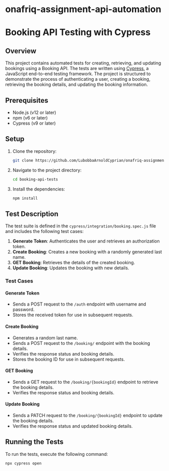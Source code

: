 # onafriq-assignment-api-automation

# Booking API Testing with Cypress

## Overview

This project contains automated tests for creating, retrieving, and updating bookings using a Booking API. The tests are written using [Cypress](https://www.cypress.io/), a JavaScript end-to-end testing framework. The project is structured to demonstrate the process of authenticating a user, creating a booking, retrieving the booking details, and updating the booking information.

## Prerequisites

- Node.js (v12 or later)
- npm (v6 or later)
- Cypress (v9 or later)

## Setup

1. Clone the repository:
    ```bash
    git clone https://github.com/LubobbaArnoldCyprian/onafriq-assignment-api-automation.git
    ```

2. Navigate to the project directory:
    ```bash
    cd booking-api-tests
    ```

3. Install the dependencies:
    ```bash
    npm install
    ```


## Test Description

The test suite is defined in the `cypress/integration/booking.spec.js` file and includes the following test cases:

1. **Generate Token**: Authenticates the user and retrieves an authorization token.
2. **Create Booking**: Creates a new booking with a randomly generated last name.
3. **GET Booking**: Retrieves the details of the created booking.
4. **Update Booking**: Updates the booking with new details.

### Test Cases

#### Generate Token

- Sends a POST request to the `/auth` endpoint with username and password.
- Stores the received token for use in subsequent requests.

#### Create Booking

- Generates a random last name.
- Sends a POST request to the `/booking/` endpoint with the booking details.
- Verifies the response status and booking details.
- Stores the booking ID for use in subsequent requests.

#### GET Booking

- Sends a GET request to the `/booking/{bookingId}` endpoint to retrieve the booking details.
- Verifies the response status and booking details.

#### Update Booking

- Sends a PATCH request to the `/booking/{bookingId}` endpoint to update the booking details.
- Verifies the response status and updated booking details.

## Running the Tests

To run the tests, execute the following command:
```bash
npx cypress open
